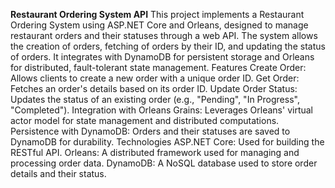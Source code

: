 
**Restaurant Ordering System API**
This project implements a Restaurant Ordering System using ASP.NET Core and Orleans, designed to manage restaurant orders and their statuses through a web API. The system allows the creation of orders, fetching of orders by their ID, and updating the status of orders. It integrates with DynamoDB for persistent storage and Orleans for distributed, fault-tolerant state management.
Features Create Order: Allows clients to create a new order with a unique order ID. Get Order: Fetches an order's details based on its order ID. Update Order Status: Updates the status of an existing order (e.g., "Pending", "In Progress", "Completed"). Integration with Orleans Grains: Leverages Orleans' virtual actor model for state management and distributed computations. Persistence with DynamoDB: Orders and their statuses are saved to DynamoDB for durability.
Technologies ASP.NET Core: Used for building the RESTful API. Orleans: A distributed framework used for managing and processing order data. DynamoDB: A NoSQL database used to store order details and their status.
